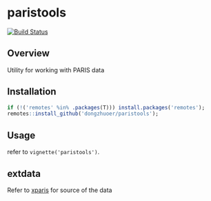 # paristools
[![Build Status](https://travis-ci.com/dongzhuoer/paristools.svg?branch=master)](https://travis-ci.com/dongzhuoer/paristools)


## Overview

Utility for working with PARIS data


## Installation

```r
if (!('remotes' %in% .packages(T))) install.packages('remotes');
remotes::install_github('dongzhuoer/paristools');
```


## Usage

refer to `vignette('paristools')`.


## extdata

Refer to [xparis](https://github.com/dongzhuoer/xparis) for source of the data

